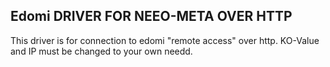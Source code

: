 ## Edomi DRIVER FOR NEEO-META OVER HTTP
This driver is for connection to edomi "remote access" over http.
KO-Value and IP must be changed to your own needd.
